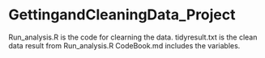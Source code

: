 # GettingandCleaningData_Project

Run_analysis.R is the code for clearning the data.
tidyresult.txt is the clean data result from Run_analysis.R
CodeBook.md includes the variables.

